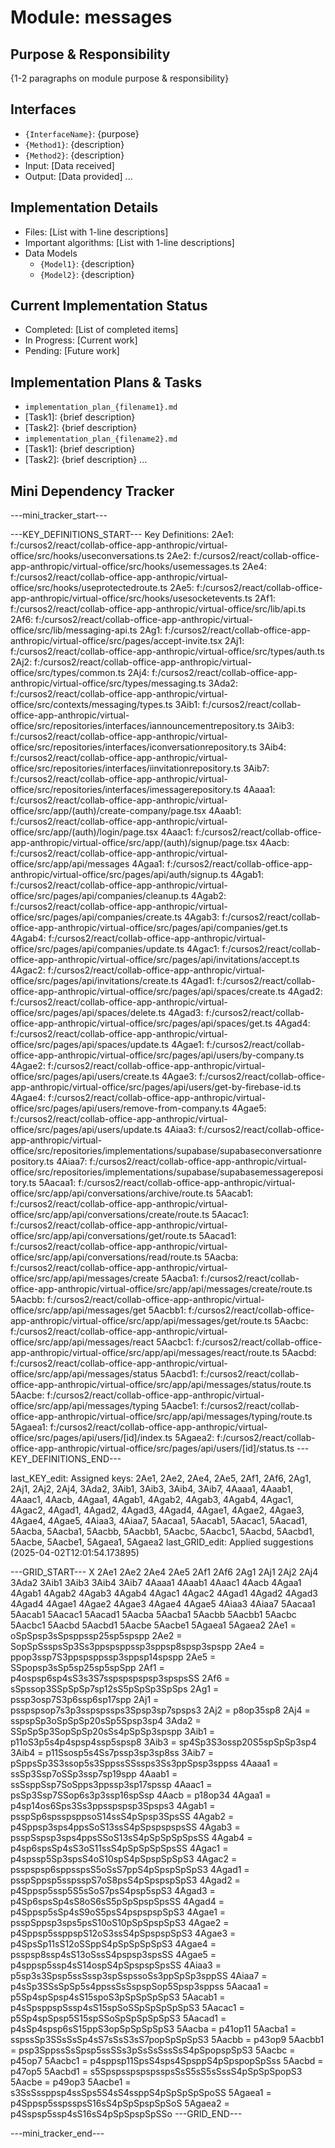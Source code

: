 # Module: messages

## Purpose & Responsibility
{1-2 paragraphs on module purpose & responsibility}

## Interfaces
* `{InterfaceName}`: {purpose}
* `{Method1}`: {description}
* `{Method2}`: {description}
* Input: [Data received]
* Output: [Data provided]
...

## Implementation Details
* Files: [List with 1-line descriptions]
* Important algorithms: [List with 1-line descriptions]
* Data Models
    * `{Model1}`: {description}
    * `{Model2}`: {description}

## Current Implementation Status
* Completed: [List of completed items]
* In Progress: [Current work]
* Pending: [Future work]

## Implementation Plans & Tasks
* `implementation_plan_{filename1}.md`
* [Task1]: {brief description}
* [Task2]: {brief description}
* `implementation_plan_{filename2}.md`
* [Task1]: {brief description}
* [Task2]: {brief description} 
...

## Mini Dependency Tracker
---mini_tracker_start---

---KEY_DEFINITIONS_START---
Key Definitions:
2Ae1: f:/cursos2/react/collab-office-app-anthropic/virtual-office/src/hooks/useconversations.ts
2Ae2: f:/cursos2/react/collab-office-app-anthropic/virtual-office/src/hooks/usemessages.ts
2Ae4: f:/cursos2/react/collab-office-app-anthropic/virtual-office/src/hooks/useprotectedroute.ts
2Ae5: f:/cursos2/react/collab-office-app-anthropic/virtual-office/src/hooks/usesocketevents.ts
2Af1: f:/cursos2/react/collab-office-app-anthropic/virtual-office/src/lib/api.ts
2Af6: f:/cursos2/react/collab-office-app-anthropic/virtual-office/src/lib/messaging-api.ts
2Ag1: f:/cursos2/react/collab-office-app-anthropic/virtual-office/src/pages/accept-invite.tsx
2Aj1: f:/cursos2/react/collab-office-app-anthropic/virtual-office/src/types/auth.ts
2Aj2: f:/cursos2/react/collab-office-app-anthropic/virtual-office/src/types/common.ts
2Aj4: f:/cursos2/react/collab-office-app-anthropic/virtual-office/src/types/messaging.ts
3Ada2: f:/cursos2/react/collab-office-app-anthropic/virtual-office/src/contexts/messaging/types.ts
3Aib1: f:/cursos2/react/collab-office-app-anthropic/virtual-office/src/repositories/interfaces/iannouncementrepository.ts
3Aib3: f:/cursos2/react/collab-office-app-anthropic/virtual-office/src/repositories/interfaces/iconversationrepository.ts
3Aib4: f:/cursos2/react/collab-office-app-anthropic/virtual-office/src/repositories/interfaces/iinvitationrepository.ts
3Aib7: f:/cursos2/react/collab-office-app-anthropic/virtual-office/src/repositories/interfaces/imessagerepository.ts
4Aaaa1: f:/cursos2/react/collab-office-app-anthropic/virtual-office/src/app/(auth)/create-company/page.tsx
4Aaab1: f:/cursos2/react/collab-office-app-anthropic/virtual-office/src/app/(auth)/login/page.tsx
4Aaac1: f:/cursos2/react/collab-office-app-anthropic/virtual-office/src/app/(auth)/signup/page.tsx
4Aacb: f:/cursos2/react/collab-office-app-anthropic/virtual-office/src/app/api/messages
4Agaa1: f:/cursos2/react/collab-office-app-anthropic/virtual-office/src/pages/api/auth/signup.ts
4Agab1: f:/cursos2/react/collab-office-app-anthropic/virtual-office/src/pages/api/companies/cleanup.ts
4Agab2: f:/cursos2/react/collab-office-app-anthropic/virtual-office/src/pages/api/companies/create.ts
4Agab3: f:/cursos2/react/collab-office-app-anthropic/virtual-office/src/pages/api/companies/get.ts
4Agab4: f:/cursos2/react/collab-office-app-anthropic/virtual-office/src/pages/api/companies/update.ts
4Agac1: f:/cursos2/react/collab-office-app-anthropic/virtual-office/src/pages/api/invitations/accept.ts
4Agac2: f:/cursos2/react/collab-office-app-anthropic/virtual-office/src/pages/api/invitations/create.ts
4Agad1: f:/cursos2/react/collab-office-app-anthropic/virtual-office/src/pages/api/spaces/create.ts
4Agad2: f:/cursos2/react/collab-office-app-anthropic/virtual-office/src/pages/api/spaces/delete.ts
4Agad3: f:/cursos2/react/collab-office-app-anthropic/virtual-office/src/pages/api/spaces/get.ts
4Agad4: f:/cursos2/react/collab-office-app-anthropic/virtual-office/src/pages/api/spaces/update.ts
4Agae1: f:/cursos2/react/collab-office-app-anthropic/virtual-office/src/pages/api/users/by-company.ts
4Agae2: f:/cursos2/react/collab-office-app-anthropic/virtual-office/src/pages/api/users/create.ts
4Agae3: f:/cursos2/react/collab-office-app-anthropic/virtual-office/src/pages/api/users/get-by-firebase-id.ts
4Agae4: f:/cursos2/react/collab-office-app-anthropic/virtual-office/src/pages/api/users/remove-from-company.ts
4Agae5: f:/cursos2/react/collab-office-app-anthropic/virtual-office/src/pages/api/users/update.ts
4Aiaa3: f:/cursos2/react/collab-office-app-anthropic/virtual-office/src/repositories/implementations/supabase/supabaseconversationrepository.ts
4Aiaa7: f:/cursos2/react/collab-office-app-anthropic/virtual-office/src/repositories/implementations/supabase/supabasemessagerepository.ts
5Aacaa1: f:/cursos2/react/collab-office-app-anthropic/virtual-office/src/app/api/conversations/archive/route.ts
5Aacab1: f:/cursos2/react/collab-office-app-anthropic/virtual-office/src/app/api/conversations/create/route.ts
5Aacac1: f:/cursos2/react/collab-office-app-anthropic/virtual-office/src/app/api/conversations/get/route.ts
5Aacad1: f:/cursos2/react/collab-office-app-anthropic/virtual-office/src/app/api/conversations/read/route.ts
5Aacba: f:/cursos2/react/collab-office-app-anthropic/virtual-office/src/app/api/messages/create
5Aacba1: f:/cursos2/react/collab-office-app-anthropic/virtual-office/src/app/api/messages/create/route.ts
5Aacbb: f:/cursos2/react/collab-office-app-anthropic/virtual-office/src/app/api/messages/get
5Aacbb1: f:/cursos2/react/collab-office-app-anthropic/virtual-office/src/app/api/messages/get/route.ts
5Aacbc: f:/cursos2/react/collab-office-app-anthropic/virtual-office/src/app/api/messages/react
5Aacbc1: f:/cursos2/react/collab-office-app-anthropic/virtual-office/src/app/api/messages/react/route.ts
5Aacbd: f:/cursos2/react/collab-office-app-anthropic/virtual-office/src/app/api/messages/status
5Aacbd1: f:/cursos2/react/collab-office-app-anthropic/virtual-office/src/app/api/messages/status/route.ts
5Aacbe: f:/cursos2/react/collab-office-app-anthropic/virtual-office/src/app/api/messages/typing
5Aacbe1: f:/cursos2/react/collab-office-app-anthropic/virtual-office/src/app/api/messages/typing/route.ts
5Agaea1: f:/cursos2/react/collab-office-app-anthropic/virtual-office/src/pages/api/users/[id]/index.ts
5Agaea2: f:/cursos2/react/collab-office-app-anthropic/virtual-office/src/pages/api/users/[id]/status.ts
---KEY_DEFINITIONS_END---

last_KEY_edit: Assigned keys: 2Ae1, 2Ae2, 2Ae4, 2Ae5, 2Af1, 2Af6, 2Ag1, 2Aj1, 2Aj2, 2Aj4, 3Ada2, 3Aib1, 3Aib3, 3Aib4, 3Aib7, 4Aaaa1, 4Aaab1, 4Aaac1, 4Aacb, 4Agaa1, 4Agab1, 4Agab2, 4Agab3, 4Agab4, 4Agac1, 4Agac2, 4Agad1, 4Agad2, 4Agad3, 4Agad4, 4Agae1, 4Agae2, 4Agae3, 4Agae4, 4Agae5, 4Aiaa3, 4Aiaa7, 5Aacaa1, 5Aacab1, 5Aacac1, 5Aacad1, 5Aacba, 5Aacba1, 5Aacbb, 5Aacbb1, 5Aacbc, 5Aacbc1, 5Aacbd, 5Aacbd1, 5Aacbe, 5Aacbe1, 5Agaea1, 5Agaea2
last_GRID_edit: Applied suggestions (2025-04-02T12:01:54.173895)

---GRID_START---
X 2Ae1 2Ae2 2Ae4 2Ae5 2Af1 2Af6 2Ag1 2Aj1 2Aj2 2Aj4 3Ada2 3Aib1 3Aib3 3Aib4 3Aib7 4Aaaa1 4Aaab1 4Aaac1 4Aacb 4Agaa1 4Agab1 4Agab2 4Agab3 4Agab4 4Agac1 4Agac2 4Agad1 4Agad2 4Agad3 4Agad4 4Agae1 4Agae2 4Agae3 4Agae4 4Agae5 4Aiaa3 4Aiaa7 5Aacaa1 5Aacab1 5Aacac1 5Aacad1 5Aacba 5Aacba1 5Aacbb 5Aacbb1 5Aacbc 5Aacbc1 5Aacbd 5Aacbd1 5Aacbe 5Aacbe1 5Agaea1 5Agaea2
2Ae1 = oSpSpsp3sSpsppssp25sp5spspp
2Ae2 = SopSpSsspsSp3Ss3ppspsppssp3sppsp8spsp3spspp
2Ae4 = ppop3ssp7S3ppspsppssp3sppsp14spspp
2Ae5 = SSpopsp3sSp5sp25sp5spSpp
2Af1 = p4ospsp6sp4sS3s3S7sspspspspsp3spspsSS
2Af6 = sSpssop3SSpSpSp7sp12sS5pSpSp3SpSps
2Ag1 = pssp3osp7S3p6ssp6sp17spp
2Aj1 = psspspsop7s3p3sspspssps3Spsp3sp7spsps3
2Aj2 = p8op35sp8
2Aj4 = sspspSp3oSpSpSp20sSp5Spsp3sp4
3Ada2 = SSpSpSp3SopSpSp20sSs4pSpSp3spspp
3Aib1 = p11oS3p5s4p4spsp4ssp5spsp8
3Aib3 = sp4Sp3S3ossp20S5spSpSp3sp4
3Aib4 = p11Ssosp5s4Ss7pssp3sp3sp8ss
3Aib7 = pSppsSp3S3ssop5s3SppssSSssps3Ss3ppSpsp3sppss
4Aaaa1 = ssSp3Ssp7oSSp3ssp7sp19spp
4Aaab1 = ssSsppSsp7SoSpps3ppssp3sp17spssp
4Aaac1 = psSp3Ssp7SSop6s3p3ssp16spSsp
4Aacb = p18op34
4Agaa1 = p4sp14os6Sps3Ss3ppsspspsp3Spsps3
4Agab1 = psspSp6spsspsppsoS14ssS4pSpsp3SpsSS
4Agab2 = p4Sppsp3sps4ppsSoS13ssS4pSpspspspsSS
4Agab3 = psspSspsp3sps4ppsSSoS13sS4pSpSpSpSpsSS
4Agab4 = p4sp6spsSp4sS3oS11ssS4pSpSpSpSpsSS
4Agac1 = p4spssp5Sp3spsS4oS10spS4pSpspSpSpS3
4Agac2 = psspspsp6sppsspsS5oSsS7ppS4pSpspSpSpS3
4Agad1 = psspSppsp5sspsspS7oS8psS4pSpspspSpS3
4Agad2 = p4Sppsp5ssp5S5sSoS7psS4psp5spS3
4Agad3 = p4Sp6spsSp4sS8oS6sS5pSpSpspSpsSS
4Agad4 = p4Sppsp5sSp4sS9oS5psS4pspspspSpS3
4Agae1 = psspSppsp3sps5psS10oS10pSpSpspSpS3
4Agae2 = p4Sppsp5ssppspS12oS3ssS4pSpspspSpS3
4Agae3 = p4SpsSp11sS12oSSppS4pSpSpSpSpS3
4Agae4 = psspsp8ssp4sS13oSssS4pspsp3spsSS
4Agae5 = p4sppsp5ssp4sS14ospS4pSpspspSpsSS
4Aiaa3 = p5sp3s3Spsp5ssSssp3spSspssoSs3ppSpSp3sppSS
4Aiaa7 = p4sSp3SSsSpSp5s4ppssSsSspspSop5Spsp3sppss
5Aacaa1 = p5Sp4spSpsp4sS15spoS3pSpSpSpSpS3
5Aacab1 = p4sSpsppspSssp4sS15spSoSSpSpSpSpSpS3
5Aacac1 = p5Sp4spSpsp5S15spSSoSpSpSpSpSpS3
5Aacad1 = p4sSp4spsp6sS15ppS3opSpSpSpSpS3
5Aacba = p41op11
5Aacba1 = sspssSp3SSsSsSp4sS7sSsS3sS7popSpSpSpS3
5Aacbb = p43op9
5Aacbb1 = psp3SppssSsSpsp5ssSSs3pSsSsSssSsS4pSpopspSpS3
5Aacbc = p45op7
5Aacbc1 = p4sppsp11SpsS4sps4SpsppS4pSpspopSpSss
5Aacbd = p47op5
5Aacbd1 = s5SpspsspspspsspsSsS5sS5sSssS4pSpSpSpopS3
5Aacbe = p49op3
5Aacbe1 = s3SsSssppsp4ssSps5S4sS4ssppS4pSpSpSpSpoSS
5Agaea1 = p4Sppsp5sspsspsS16sS4pSpSpspSpSoS
5Agaea2 = p4Sspsp5ssp4sS16sS4pSpSpspSpSSo
---GRID_END---

---mini_tracker_end---
